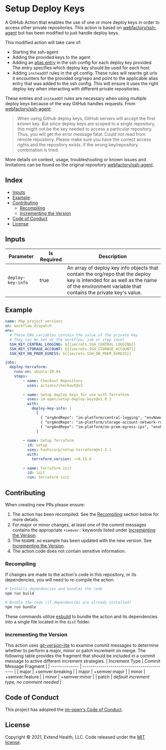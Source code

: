 # Setup Deploy Keys

A GitHub Action that enables the use of one or more deploy keys in order to access other private repositories. This action is based on [webfactory/ssh-agent] but has been modified to just handle deploy keys.

This modified action will take care of:
- Starting the ssh-agent
- Adding the provided keys to the agent
- Adding an [alias entry] in the ssh config for each deploy key provided.  The entry specifies which deploy key should be used for each host.
- Adding `insteadOf` rules in the git config.  These rules will rewrite git urls it encounters for the provided org/repo and point to the applicable alias entry that was added to the ssh config.  This will ensure it uses the right deploy key when interacting with different private repositories.

These entries and `insteadOf` rules are necessary when using multiple deploy keys because of the way GitHub handles requests. From [webfactory/ssh-agent]:
> When using Github deploy keys, GitHub servers will accept the first known key. But since deploy keys are scoped to a single repository, this might not be the key needed to access a particular repository. Thus, you will get the error message fatal: Could not read from remote repository. Please make sure you have the correct access rights and the repository exists. if the wrong key/repository combination is tried.

More details on context, usage, troubleshooting or known issues and limitations can be found on the original repository [webfactory/ssh-agent].

## Index

- [Inputs](#inputs)
- [Example](#example)
- [Contributing](#contributing)
  - [Recompiling](#recompiling)
  - [Incrementing the Version](#incrementing-the-version)
- [Code of Conduct](#code-of-conduct)
- [License](#license)
  
## Inputs

| Parameter         | Is Required | Description                                                                                                                                                                              |
| ----------------- | ----------- | ---------------------------------------------------------------------------------------------------------------------------------------------------------------------------------------- |
| `deploy-key-info` | true        | An array of deploy key info objects that contain the org/repo that the deploy key is intended for as well as the name of the environment variable that contains the private key's value. |

## Example

```yml
name: Map project versions
on: workflow_dispatch
env: 
  # These ENV variables contain the value of the private key
  # They can be set at the workflow, job or step level
  SSH_KEY_CENTRAL_LOGGING: ${{secrets.SSH_CENTRAL_LOGGING}}
  SSH_KEY_STORAGE_ACCOUNT: ${{secrets.SSH_STORAGE_ACCOUNT}}
  SSH_KEY_ON_PREM_EGRESS: ${{secrets.SSH_ON_PREM_EGRESS}}  

jobs:
  deploy-terraform:
    runs-on: ubuntu-20.04
    steps:
        - name: Checkout Repository
          uses: actions/checkout@v2
  
        - name: Setup deploy keys for use with Terraform
          uses: im-open/setup-deploy-keys@v1.0.3
          with:
            deploy-key-info: |
              [
                { "orgAndRepo": "im-platform/central-logging", "envName" : "SSH_KEY_CENTRAL_LOGGING" },
                { "orgAndRepo": "im-platform/storage-account-network-rules", "envName" : "SSH_KEY_STORAGE_ACCOUNT" },
                { "orgAndRepo": "im-platform/on-prem-egress-ips", "envName" : "SSH_KEY_ON_PREM_EGRESS" }
              ]
    
        - name: Setup Terraform
          id: setup
          uses: hashicorp/setup-terraform@v1.2.1
          with:
            terraform_version: ~>0.15.0
        
        - name: Terraform Init
          id: init
          run: terraform init
```

## Contributing

When creating new PRs please ensure:
1. The action has been recompiled.  See the [Recompiling](#recompiling) section below for more details.
2. For major or minor changes, at least one of the commit messages contains the appropriate `+semver:` keywords listed under [Incrementing the Version](#incrementing-the-version).
3. The `README.md` example has been updated with the new version.  See [Incrementing the Version](#incrementing-the-version).
4. The action code does not contain sensitive information.

### Recompiling

If changes are made to the action's code in this repository, or its dependencies, you will need to re-compile the action.

```sh
# Installs dependencies and bundles the code
npm run build

# Bundle the code (if dependencies are already installed)
npm run bundle
```

These commands utilize [esbuild](https://esbuild.github.io/getting-started/#bundling-for-node) to bundle the action and
its dependencies into a single file located in the `dist` folder.

### Incrementing the Version

This action uses [git-version-lite] to examine commit messages to determine whether to perform a major, minor or patch increment on merge.  The following table provides the fragment that should be included in a commit message to active different increment strategies.
| Increment Type | Commit Message Fragment                     |
| -------------- | ------------------------------------------- |
| major          | +semver:breaking                            |
| major          | +semver:major                               |
| minor          | +semver:feature                             |
| minor          | +semver:minor                               |
| patch          | *default increment type, no comment needed* |

## Code of Conduct

This project has adopted the [im-open's Code of Conduct](https://github.com/im-open/.github/blob/master/CODE_OF_CONDUCT.md).

## License

Copyright &copy; 2021, Extend Health, LLC. Code released under the [MIT license](LICENSE).

[git-version-lite]: https://github.com/im-open/git-version-lite
[webfactory/ssh-agent]: https://github.com/webfactory/ssh-agent
[alias entry]: https://docs.github.com/en/developers/overview/managing-deploy-keys#using-multiple-repositories-on-one-server 
[MIT license]: ./license